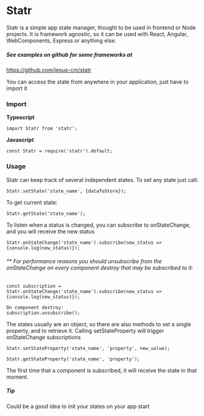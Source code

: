 # Statr

Statr is a simple app state manager, thought to be used in frontend or Node projects.
It is framework agnostic, so it can be used with React, Angular, WebComponents, Express or anything else.

##### See examples on github for some frameworks at 
https://github.com/jesus-cm/statr


You can access the state from anywhere in your application, just have to import it


### Import
**Typescript**

	import Statr from 'statr';

**Javascript**

	const Statr = require('statr').default;

### Usage

Statr can keep track of several independent states. To set any state just call:

    Statr.setState('state_name', {dataToStore});
    
To get current state:

	Statr.getState('state_name');
    
    
To listen when a status is changed, you can subscribe to onStateChange, and you will receive the new status

	Statr.onStateChange('state_name').subscribe(new_status => {console.log(new_status)});
    
###### ** For performance reasons you should unsubscribe from the onStateChange on every component destroy that may be subscribed to it:

	const subscription = Statr.onStateChange('state_name').subscribe(new_status => {console.log(new_status)});
    
    On component destroy:
    subscription.unsubscribe();
    
    
The states usually are an object, so there are also methods to set a single property, and to retrieve it. 
Calling setStateProperty will trigger onStateChange subscriptions

	Statr.setStateProperty('state_name', 'property', new_value);
    
    Statr.getStateProperty('state_name', 'property');

    
   
    
The first time that a component is subscribed, it will receive the state in that moment.


##### Tip

Could be a good idea to init your states on your app start
    
    
    
    
  
